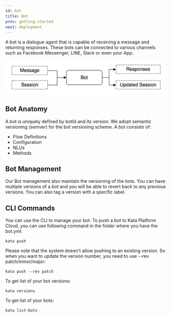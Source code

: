 ```yaml
---
id: bot
title: Bot
prev: getting-started
next: deployment
---
```


A bot is a dialogue agent that is capable of receiving a message and returning responses. These bots can be connected to various channels such as Facebook Messenger, LINE, Slack or even your App.

![Figure 1](./images/bot/figure-1.png)

## Bot Anatomy

A bot is uniquely defined by botId and its version. We adopt semantic versioning (semver) for the bot versioning scheme. A bot consists of:

- Flow Definitions
- Configuration
- NLUs
- Methods

## Bot Management

Our Bot management also maintain the versioning of the bots. You can have multiple versions of a bot and you will be able to revert back to any previous versions. You can also tag a version with a specific label.

## CLI Commands

You can use the CLI to manage your bot. To push a bot to Kata Platform Cloud, you can use following command in the folder where you have the bot.yml:

```
kata push
```

Please note that the system doesn't allow pushing to an existing version. So when you want to update the version number, you need to use --rev patch/minor/major:

```
kata push --rev patch
```

To get list of your bot versions:

```
kata versions
```

To get list of your bots:

```
kata list-bots
```
